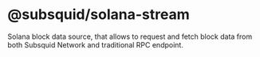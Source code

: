 # @subsquid/solana-stream

Solana block data source, that allows to request and fetch block data from both Subsquid Network 
and traditional RPC endpoint.
